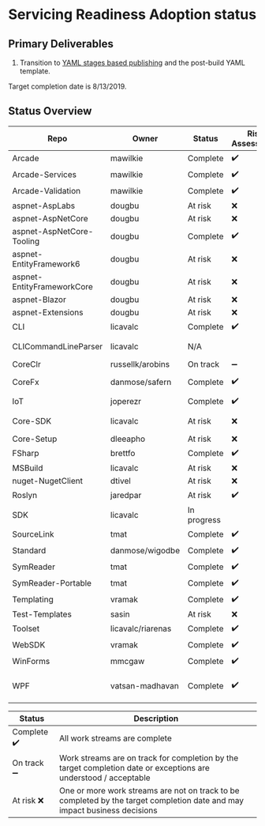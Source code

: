 # Servicing Readiness Adoption status

## Primary Deliverables

1. Transition to [YAML stages based publishing](./CorePackages/YamlStagesPublishing.md) and the post-build YAML template.

Target completion date is 8/13/2019.

## Status Overview

| Repo                       | Owner            | Status   | Risk Assessment                                                                      | Notes|
| ---------------------------| ---------------- | -------- |--------------------------------------------------------------------------------------| -----|
| Arcade                     | mawilkie         | Complete | ✔️ | |
| Arcade-Services            | mawilkie         | Complete | ✔️ | |
| Arcade-Validation          | mawilkie         | Complete | ✔️ | |
| aspnet-AspLabs             | dougbu    | At risk | ❌ |  Expected completion 8/11 |
| aspnet-AspNetCore          | dougbu    | At risk | ❌ |  Expected completion 8/11 |
| aspnet-AspNetCore-Tooling  | dougbu    | Complete | ✔️ | |
| aspnet-EntityFramework6    | dougbu    | At risk | ❌ |  Expected completion 8/11 |
| aspnet-EntityFrameworkCore | dougbu    | At risk | ❌ |  Expected completion 8/11 |
| aspnet-Blazor              | dougbu    | At risk | ❌ |  Expected completion 8/11 |
| aspnet-Extensions          | dougbu    | At risk | ❌ |  Expected completion 8/11 |
| CLI                        | licavalc         | Complete | ✔️ |  No plan available |
| CLICommandLineParser       | licavalc         | N/A | |  This repo is not being developed anymore. We are taking a pinned version of it |
| CoreClr                    | russellk/arobins         | On track | ➖ | Expected completion: 8/9 |
| CoreFx                     | danmose/safern   | Complete | ✔️ | SourceLink disabled: https://github.com/dotnet/arcade/issues/3603 |
| IoT                        | joperezr         | Complete | ✔️ | |
| Core-SDK                   | licavalc         | At risk | ❌ |  We need clarity on how to do the blob storage publishing with YAML stages. |
| Core-Setup                 | dleeapho         | At risk | ❌ |  Expected completion 8/21 |
| FSharp                     | brettfo          | Complete | ✔️ | |
| MSBuild                    | licavalc         | At risk | ❌ |  No ETA yet. Investigation under way. |
| nuget-NugetClient          | dtivel           | At risk | ❌ |  No plan available |
| Roslyn                     | jaredpar         | At risk | ✔️ |  Complete with source link disabled |
| SDK                        | licavalc         | In progress |  |  Running into issues with signing and asset publishing |
| SourceLink                 | tmat             | Complete | ✔️ | |
| Standard                   | danmose/wigodbe  | Complete | ✔️ | |
| SymReader                  | tmat             | Complete | ✔️ | |
| SymReader-Portable         | tmat             | Complete | ✔️ | |
| Templating                 | vramak           | Complete | ✔️ | |
| Test-Templates             | sasin            | At risk | ❌ |  No plan available |
| Toolset                    | licavalc/riarenas| Complete | ✔️ | |
| WebSDK                     | vramak           | Complete | ✔️ | |
| WinForms                   | mmcgaw           | Complete | ✔️ | |
| WPF                        | vatsan-madhavan  | Complete | ✔️ | Some reliability problems being observed, for e.g., https://github.com/dotnet/arcade/issues/3609| 

| Status     | Description |
| ---------- | ----------- |
| Complete ✔️| All work streams are complete |
| On track ➖| Work streams are on track for completion by the target completion date or exceptions are understood / acceptable |
| At risk  ❌| One or more work streams are not on track to be completed by the target completion date and may impact business decisions |
